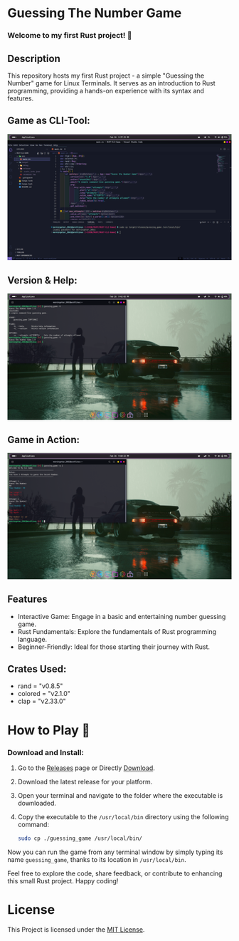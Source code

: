 # Guessing The Number Game 

### Welcome to my first Rust project! 🦀

## Description
This repository hosts my first Rust project - a simple "Guessing the Number" game for Linux Terminals. It serves as an introduction to Rust programming, providing a hands-on experience with its syntax and features.

## Game as CLI-Tool:
![code](img/cli.png)

## Version & Help:
![Version & Help](img/version.png)

## Game in Action:
![Game in Action](img/exe_game.png)
## Features
- Interactive Game: Engage in a basic and entertaining number guessing game.
- Rust Fundamentals: Explore the fundamentals of Rust programming language.
- Beginner-Friendly: Ideal for those starting their journey with Rust.

## Crates Used:
+ rand = "v0.8.5"
+ colored = "v2.1.0"
+ clap = "v2.33.0"

# How to Play 🚀

### Download and Install:

1. Go to the [Releases](https://github.com/akash2061/RUST-CLI-Game/releases) page or Directly [Download](https://github.com/akash2061/RUST-CLI-Game/releases/download/v1.0/guessing_game).
2. Download the latest release for your platform.
3. Open your terminal and navigate to the folder where the executable is downloaded.
4. Copy the executable to the `/usr/local/bin` directory using the following command:

    ```bash
    sudo cp ./guessing_game /usr/local/bin/
    ```

Now you can run the game from any terminal window by simply typing its name `guessing_game`, thanks to its location in `/usr/local/bin`.


Feel free to explore the code, share feedback, or contribute to enhancing this small Rust project. Happy coding!

# License

This Project is licensed under the [MIT License](LICENSE).
